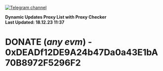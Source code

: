[![Telegram channel](https://img.shields.io/endpoint?url=https://runkit.io/damiankrawczyk/telegram-badge/branches/master?url=https://t.me/n4z4v0d)](https://t.me/n4z4v0d) 

**Dynamic Updates Proxy List with Proxy Checker**  
**Last Updated: 18.12.23 11:37**

# DONATE (_any evm_) - 0xDEADf12DE9A24b47Da0a43E1bA70B8972F5296F2
